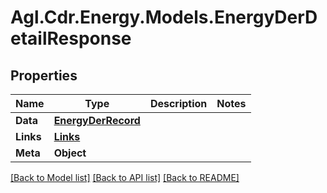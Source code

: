 # Agl.Cdr.Energy.Models.EnergyDerDetailResponse

## Properties

Name | Type | Description | Notes
------------ | ------------- | ------------- | -------------
**Data** | [**EnergyDerRecord**](EnergyDerRecord.md) |  | 
**Links** | [**Links**](Links.md) |  | 
**Meta** | **Object** |  | 

[[Back to Model list]](../README.md#documentation-for-models) [[Back to API list]](../README.md#documentation-for-api-endpoints) [[Back to README]](../README.md)

